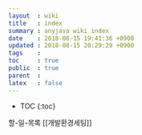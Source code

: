 ```yaml
---
layout  : wiki
title   : index
summary : anyjava wiki index 
date    : 2018-08-15 19:41:36 +0900
updated : 2018-08-15 20:29:29 +0900
tags    :
toc     : true
public  : true
parent  :
latex   : false
---
```

* TOC
{:toc}

할-일-목록
[[개발환경세팅]]


